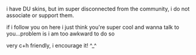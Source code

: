 i have DU skins, but im super disconnected from the community, i do not associate or support them. 

if i follow you on here i just think you're super cool and wanna talk to you...problem is i am too awkward to do so

very c+h friendly, i encourage it! ^_^
<!--
**jimscomputer/jimscomputer** is a ✨ _special_ ✨ repository because its `README.md` (this file) appears on your GitHub profile.

Here are some ideas to get you started:

- 🔭 I’m currently working on ...
- 🌱 I’m currently learning ...
- 👯 I’m looking to collaborate on ...
- 🤔 I’m looking for help with ...
- 💬 Ask me about ...
- 📫 How to reach me: ...
- 😄 Pronouns: ...
- ⚡ Fun fact: ...
-->
